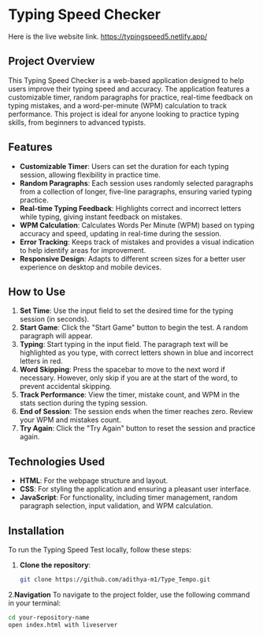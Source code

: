 # Typing Speed Checker



Here is the live website link. https://typingspeed5.netlify.app/

## Project Overview

This Typing Speed Checker is a web-based application designed to help users improve their typing speed and accuracy. The application features a customizable timer, random paragraphs for practice, real-time feedback on typing mistakes, and a word-per-minute (WPM) calculation to track performance. This project is ideal for anyone looking to practice typing skills, from beginners to advanced typists.

## Features

- **Customizable Timer**: Users can set the duration for each typing session, allowing flexibility in practice time.
- **Random Paragraphs**: Each session uses randomly selected paragraphs from a collection of longer, five-line paragraphs, ensuring varied typing practice.
- **Real-time Typing Feedback**: Highlights correct and incorrect letters while typing, giving instant feedback on mistakes.
- **WPM Calculation**: Calculates Words Per Minute (WPM) based on typing accuracy and speed, updating in real-time during the session.
- **Error Tracking**: Keeps track of mistakes and provides a visual indication to help identify areas for improvement.
- **Responsive Design**: Adapts to different screen sizes for a better user experience on desktop and mobile devices.

## How to Use

1. **Set Time**: Use the input field to set the desired time for the typing session (in seconds).
2. **Start Game**: Click the "Start Game" button to begin the test. A random paragraph will appear.
3. **Typing**: Start typing in the input field. The paragraph text will be highlighted as you type, with correct letters shown in blue and incorrect letters in red.
4. **Word Skipping**: Press the spacebar to move to the next word if necessary. However, only skip if you are at the start of the word, to prevent accidental skipping.
5. **Track Performance**: View the timer, mistake count, and WPM in the stats section during the typing session.
6. **End of Session**: The session ends when the timer reaches zero. Review your WPM and mistakes count.
7. **Try Again**: Click the "Try Again" button to reset the session and practice again.

## Technologies Used

- **HTML**: For the webpage structure and layout.
- **CSS**: For styling the application and ensuring a pleasant user interface.
- **JavaScript**: For functionality, including timer management, random paragraph selection, input validation, and WPM calculation.

## Installation

To run the Typing Speed Test locally, follow these steps:

1. **Clone the repository**:
   
   ```bash
   git clone https://github.com/adithya-m1/Type_Tempo.git
   
2.**Navigation**
To navigate to the project folder, use the following command in your terminal:

```bash
cd your-repository-name
open index.html with liveserver

